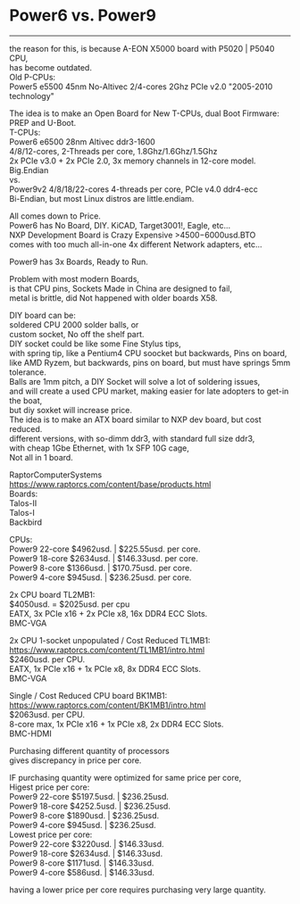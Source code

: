 # Power6 vs. Power9
-----

the reason for this, is because A-EON X5000 board with P5020 | P5040 CPU, </br>
has become outdated. </br>
Old P-CPUs: </br>
Power5 e5500 45nm No-Altivec 2/4-cores 2Ghz PCIe v2.0 "2005-2010 technology" </br>

The idea is to make an Open Board for New T-CPUs, dual Boot Firmware: PREP and U-Boot. </br>
T-CPUs: </br>
Power6 e6500 28nm Altivec ddr3-1600 </br>
4/8/12-cores, 2-Threads per core, 1.8Ghz/1.6Ghz/1.5Ghz </br>
2x PCIe v3.0 + 2x PCIe 2.0, 3x memory channels in 12-core model. </br>
Big.Endian </br>
vs. </br>
Power9v2 4/8/18/22-cores 4-threads per core, PCIe v4.0 ddr4-ecc </br>
Bi-Endian, but most Linux distros are little.endiam. </br>

All comes down to Price. </br>
Power6 has No Board, DIY. KiCAD, Target3001!, Eagle, etc... </br>
NXP Development Board is Crazy Expensive >$4500-$6000usd.BTO </br>
comes with too much all-in-one 4x different Network adapters, etc... </br>

Power9 has 3x Boards, Ready to Run. </br>

Problem with most modern Boards, </br>
is that CPU pins, Sockets Made in China are designed to fail, </br>
metal is brittle, did Not happened with older boards X58. </br>

DIY board can be: </br>
soldered CPU 2000 solder balls, or </br>
custom socket, No off the shelf part. </br>
DIY socket could be like some Fine Stylus tips, </br>
with spring tip, like a Pentium4 CPU soocket but backwards, Pins on board, </br>
like AMD Ryzem, but backwards, pins on board, but must have springs 5mm tolerance. </br>
Balls are 1mm pitch, a DIY Socket will solve a lot of soldering issues,  </br>
and will create a used CPU market, making easier for late adopters to get-in the boat, </br>
but diy soxket will increase price. </br>
The idea is to make an ATX board similar to NXP dev board, but cost reduced. </br>
different versions, with so-dimm ddr3, with standard full size ddr3, </br>
with cheap 1Gbe Ethernet, with 1x SFP 10G cage, </br>
Not all in 1 board. </br>

RaptorComputerSystems https://www.raptorcs.com/content/base/products.html </br>
Boards: </br>
Talos-II </br>
Talos-I </br>
Backbird </br>

CPUs: </br>
Power9 22-core $4962usd. | $225.55usd. per core. </br>
Power9 18-core $2634usd. | $146.33usd. per core. </br>
Power9 8-core  $1366usd. | $170.75usd. per core. </br>
Power9 4-core  $945usd.  | $236.25usd. per core. </br>

2x CPU board TL2MB1: </br>
$4050usd. = $2025usd. per cpu </br>
EATX, 3x PCIe x16 + 2x PCIe x8, 16x DDR4 ECC Slots. </br>
BMC-VGA </br>
 
2x CPU 1-socket unpopulated / Cost Reduced TL1MB1: </br>
https://www.raptorcs.com/content/TL1MB1/intro.html </br>
$2460usd. per CPU. </br>
EATX, 1x PCIe x16 + 1x PCIe x8, 8x DDR4 ECC Slots. </br>
BMC-VGA </br>

Single / Cost Reduced CPU board BK1MB1: </br>
https://www.raptorcs.com/content/BK1MB1/intro.html </br>
$2063usd. per CPU. </br>
8-core max, 1x PCIe x16 + 1x PCIe x8, 2x DDR4 ECC Slots. </br>
BMC-HDMI </br>

Purchasing different quantity of processors </br>
gives discrepancy in price per core. </br>

IF purchasing quantity were optimized for same price per core, </br>
Higest price per core: </br>
Power9 22-core $5197.5usd. | $236.25usd. </br>
Power9 18-core $4252.5usd. | $236.25usd. </br>
Power9 8-core  $1890usd.   | $236.25usd. </br>
Power9 4-core  $945usd.    | $236.25usd. </br>
Lowest price per core: </br>
Power9 22-core $3220usd. | $146.33usd. </br>
Power9 18-core $2634usd. | $146.33usd. </br>
Power9 8-core  $1171usd. | $146.33usd. </br>
Power9 4-core  $586usd.  | $146.33usd. </br>

having a lower price per core requires purchasing very large quantity. </br>
